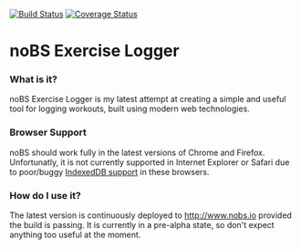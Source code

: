 [![Build Status](https://travis-ci.org/bgourlie/noBS.svg?branch=master)](https://travis-ci.org/bgourlie/noBS)
[![Coverage Status](https://coveralls.io/repos/bgourlie/noBS/badge.svg?branch=coveralls-integration)](https://coveralls.io/r/bgourlie/noBS?branch=coveralls-integration)

# noBS Exercise Logger

### What is it?

noBS Exercise Logger is my latest attempt at creating a simple and useful tool for logging workouts, built using modern web technologies.

### Browser Support

noBS should work fully in the latest versions of Chrome and Firefox.  Unfortunatly, it is not currently supported in Internet Explorer or Safari due to poor/buggy [IndexedDB support](http://caniuse.com/#search=indexeddb) in these browsers.

### How do I use it?

The latest version is continuously deployed to http://www.nobs.io provided the build is passing. It is currently in a pre-alpha state, so don't expect anything too useful at the moment.
